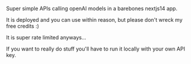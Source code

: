 Super simple APIs calling openAI models in a barebones nextjs14 app. 

It is deployed and you can use within reason, but please don't wreck my free credits :) 

It is super rate limited anyways...

If you want to really do stuff you'll have to run it locally with your own API key. 